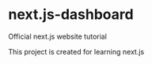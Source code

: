 # next.js-dashboard
Official next.js website tutorial 

This project is created for learning next.js
